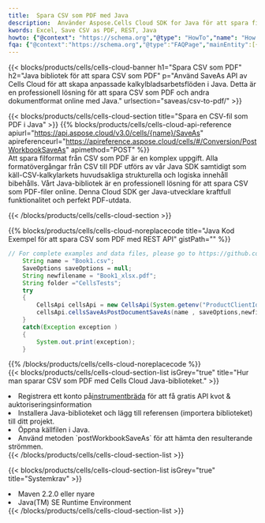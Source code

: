 ```yaml
---
title:  Spara CSV som PDF med Java
description:  Använder Aspose.Cells Cloud SDK for Java för att spara fil i CSV-format som fil i PDF-format.
kwords: Excel, Save CSV as PDF, REST, Java
howto: {"@context": "https://schema.org","@type": "HowTo","name": "How to save CSV as PDF using the Cells Cloud Java library.","description": "How to save CSV as PDF using the Cells Cloud Java library.","image": {"@type": "ImageObject"},"url": "/java/saveas/csv-to-pdf/","step": [{ "@type": "HowToStep","name": "How to save CSV as PDF using the Cells Cloud Java library. step 1", "image": {"@type": "ImageObject",},"url": "/java/saveas/csv-to-pdf/","text": "Register an account at <a href='https://dashboard.aspose.cloud/'>Dashboard</a> to get free API quota & authorization details",},{ "@type": "HowToStep","name": "How to save CSV as PDF using the Cells Cloud Java library. step 1", "image": {"@type": "ImageObject",},"url": "/java/saveas/csv-to-pdf/","text": "Install Java library and add the reference (import the library) to your project.",},{ "@type": "HowToStep","name": "How to save CSV as PDF using the Cells Cloud Java library. step 1", "image": {"@type": "ImageObject",},"url": "/java/saveas/csv-to-pdf/","text": "Open the source file in Java.",},{ "@type": "HowToStep","name": "How to save CSV as PDF using the Cells Cloud Java library. step 1", "image": {"@type": "ImageObject",},"url": "/java/saveas/csv-to-pdf/","text": "Use the `postWorkbookSaveAs` method to retrieve the resulting stream.",}, ],"supply": {"@type": "HowToSupply","name": "document"},"tool": [{"@type": "HowToTool","name": "IntelliJ IDEA, Visual Studio Code, Eclipse"},{"@type": "HowToTool","name": "Aspose Cells"}],"totalTime": "PT6M"}
fqa: {"@context":"https://schema.org","@type":"FAQPage","mainEntity":[{"@type":"Question","name":"Why save file as other formats file in C# using REST API?","acceptedAnswer":{"@type":"Answer","text":"Documents are encoded in many ways, and some files may be incompatible with the software you use. To open and read such files, just save them as appropriate file formats.<br/><ol><li>Install .NET SDK and add the reference (import the library) to your project.</li><li>Open the source file in C# using REST API.</li><li>Call the PostWorkbookSaveAsRequest() method, passing an output filename with required extension.</li><li>Get the result of save as a separate file.</li></ol>"}},{"@type":"Question","name":"What file formats can I save as with your C# library?","acceptedAnswer":{"@type":"Answer","text":"We support a variety of file formats for conversion using .NET library, including XLSX, Excel, xls , PDF, CSV, HTML, Markdown, XML, PNG, JPG, TIFF, Json, TXT and many more."}},{"@type":"Question","name":"What is the maximum allowed file size for conversion using this .NET library?","acceptedAnswer":{"@type":"Answer","text":"There are no file size limits for format conversions using .NET library."}}]}
---
```

{{< blocks/products/cells/cells-cloud-banner h1="Spara CSV som PDF" h2="Java bibliotek för att spara CSV som PDF" p="Använd SaveAs API av Cells Cloud för att skapa anpassade kalkylbladsarbetsflöden i Java. Detta är en professionell lösning för att spara CSV som PDF och andra dokumentformat online med Java." urlsection="saveas/csv-to-pdf/" >}}

{{< blocks/products/cells/cells-cloud-section title="Spara en CSV-fil som PDF i Java" >}}
{{% blocks/products/cells/cells-cloud-api-reference apiurl="https://api.aspose.cloud/v3.0/cells/{name}/SaveAs" apireferenceurl="https://apireference.aspose.cloud/cells/#/Conversion/PostWorkbookSaveAs" apimethod="POST" %}}
<br/>
Att spara filformat från CSV som PDF är en komplex uppgift. Alla formatövergångar från CSV till PDF utförs av vår Java SDK samtidigt som käll-CSV-kalkylarkets huvudsakliga strukturella och logiska innehåll bibehålls. Vårt Java-bibliotek är en professionell lösning för att spara CSV som PDF-filer online. Denna Cloud SDK ger Java-utvecklare kraftfull funktionalitet och perfekt PDF-utdata.

{{< /blocks/products/cells/cells-cloud-section >}}

{{% blocks/products/cells/cells-cloud-noreplacecode title="Java Kod Exempel för att spara CSV som PDF med REST API" gistPath="" %}}
  
```java
// For complete examples and data files, please go to https://github.com/aspose-cells-cloud/aspose-cells-cloud-java/
    String name = "Book1.csv";
    SaveOptions saveOptions = null;
    String newfilename = "Book1_xlsx.pdf";
    String folder ="CellsTests";
    try 
    {
        CellsApi cellsApi = new CellsApi(System.getenv("ProductClientId"), System.getenv("ProductClientSecret"));
        cellsApi.cellsSaveAsPostDocumentSaveAs(name , saveOptions,newfilename,false,false,folder,null,null,null,true);                       
    }
    catch(Exception exception )
    {
        System.out.print(exception);
    }
```
  
{{% /blocks/products/cells/cells-cloud-noreplacecode %}}
<br/>
{{< blocks/products/cells/cells-cloud-section-list isGrey="true" title="Hur man sparar CSV som PDF med Cells Cloud Java-biblioteket." >}}
<li> Registrera ett konto på<a href="https://dashboard.aspose.cloud/">instrumentbräda</a> för att få gratis API kvot & auktoriseringsinformation</li>
<li>Installera Java-biblioteket och lägg till referensen (importera biblioteket) till ditt projekt.</li>
<li>Öppna källfilen i Java.</li>
<li>Använd metoden `postWorkbookSaveAs` för att hämta den resulterande strömmen.</li>
{{< /blocks/products/cells/cells-cloud-section-list >}}

{{< blocks/products/cells/cells-cloud-section-list isGrey="true" title="Systemkrav" >}}
<li>Maven 2.2.0 eller nyare</li>
<li>Java(TM) SE Runtime Environment</li>
{{< /blocks/products/cells/cells-cloud-section-list >}}
